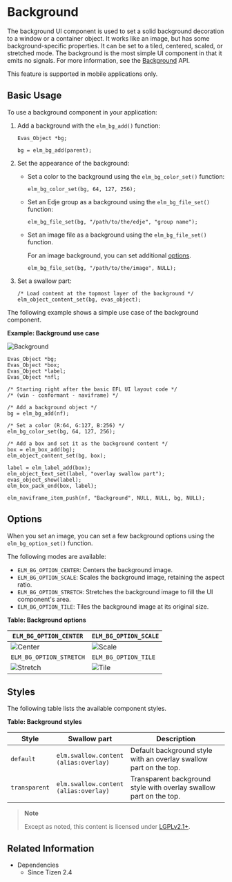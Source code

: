 # Background

The background UI component is used to set a solid background decoration to a window or a container object. It works like an image, but has some background-specific properties. It can be set to a tiled, centered, scaled, or stretched mode. The background is the most simple UI component in that it emits no signals. For more information, see the [Background](../../../../api/common/latest/group__Elm__Bg.html) API.

This feature is supported in mobile applications only.

## Basic Usage

To use a background component in your application:

1. Add a background with the `elm_bg_add()` function:

   ```
   Evas_Object *bg;

   bg = elm_bg_add(parent);
   ```

2. Set the appearance of the background:

   - Set a color to the background using the `elm_bg_color_set()` function:

     ```
     elm_bg_color_set(bg, 64, 127, 256);
     ```

   - Set an Edje group as a background using the `elm_bg_file_set()` function:

     ```
     elm_bg_file_set(bg, "/path/to/the/edje", "group name");
     ```

   - Set an image file as a background using the `elm_bg_file_set()` function.

     For an image background, you can set additional [options](#options).

     `elm_bg_file_set(bg, "/path/to/the/image", NULL);`

3. Set a swallow part:

   ```
   /* Load content at the topmost layer of the background */
   elm_object_content_set(bg, evas_object);
   ```

The following example shows a simple use case of the background component.

**Example: Background use case**

 ![Background](./media/bg_image.png)

```
Evas_Object *bg;
Evas_Object *box;
Evas_Object *label;
Evas_Object *nfl;

/* Starting right after the basic EFL UI layout code */
/* (win - conformant - naviframe) */

/* Add a background object */
bg = elm_bg_add(nf);

/* Set a color (R:64, G:127, B:256) */
elm_bg_color_set(bg, 64, 127, 256);

/* Add a box and set it as the background content */
box = elm_box_add(bg);
elm_object_content_set(bg, box);

label = elm_label_add(box);
elm_object_text_set(label, "overlay swallow part");
evas_object_show(label);
elm_box_pack_end(box, label);

elm_naviframe_item_push(nf, "Background", NULL, NULL, bg, NULL);
```

## Options

When you set an image, you can set a few background options using the `elm_bg_option_set()` function.

The following modes are available:

- `ELM_BG_OPTION_CENTER`: Centers the background image.
- `ELM_BG_OPTION_SCALE`: Scales the background image, retaining the aspect ratio.
- `ELM_BG_OPTION_STRETCH`: Stretches the background image to fill the UI component's area.
- `ELM_BG_OPTION_TILE`: Tiles the background image at its original size.

**Table: Background options**

| `ELM_BG_OPTION_CENTER`                   | `ELM_BG_OPTION_SCALE`                    |
|----------------------------------------|----------------------------------------|
| ![Center](./media/bg_option_center.png) | ![Scale](./media/bg_option_scale.png) |
| `ELM_BG_OPTION_STRETCH`                  | `ELM_BG_OPTION_TILE`                     |
| ![Stretch](./media/bg_option_stretch.png) | ![Tile](./media/bg_option_tile.png) |

## Styles

The following table lists the available component styles.

**Table: Background styles**

| Style         | Swallow part                           | Description                              |
|-------------|--------------------------------------|----------------------------------------|
| `default`     | `elm.swallow.content`<br>`(alias:overlay)` | Default background style with an overlay swallow part on the top. |
| `transparent` | `elm.swallow.content`<br>`(alias:overlay)` | Transparent background style with overlay swallow part on the top. |

> **Note**
>
> Except as noted, this content is licensed under [LGPLv2.1+](http://opensource.org/licenses/LGPL-2.1).

## Related Information
- Dependencies
  - Since Tizen 2.4
